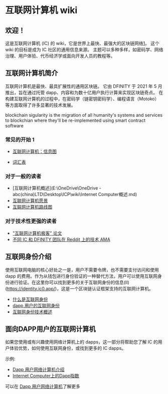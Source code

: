 # 互联网计算机 wiki

## 欢迎！

这是互联网计算机 (IC) 的 wiki，它是世界上最快、最强大的区块链网络[1]。 这个wiki 的目标是成为 IC 社区的通用信息来源。 主题可以多种多样，如密码学、网络治理、用户体验、代币经济学或面向开发人员的教程等。

## 互联网计算机简介

互联网计算机是最快、最具扩展性的通用区块链。 它由 DFINITY 于 2021 年 5 月推出，旨在通过托管 dapp、内容和为数十亿用户执行计算来实现区块链奇点。 在构建互联网计算机的过程中，在密码学（链密钥密码学）、编程语言（Motoko）等方面取得了许多显著的技术发展。

blockchain sigularity is the migration of all humanity's systems and services to blockchian where  they'll be re-implemented using smart contract software

### 常见的开始 1

- [互联网计算机：信息图](https://dfinity.org/icig.pdf)

- [词汇表](https://github.com/icpleague/icp-wiki/blob/master/docs/wiki/%E8%AF%8D%E6%B1%87%E8%A1%A8.md)

### 对于一般的读者

- [互联网计算机概述](E:\OneDrive\OneDrive - abc(china)LTD\Desktop\ICP\wiki\Internet Computer概述.md)
- [互联网计算机愿景](https://wiki.internetcomputer.org/wiki/Internet_Computer_vision)
- [互联网计算机路线图](https://dfinity.org/roadmap/)

### 对于技术性更强的读者

- ["互联网计算机极客" 论文](https://eprint.iacr.org/2022/087)
- [不同 IC 和 DFINITY 团队在 Reddit 上的技术 AMA](https://www.reddit.com/r/dfinity/comments/ozboyi/megathread_technical_amas/)

## 互联网身份介绍

使用互联网电脑的核心好处之一是，用户不需要令牌，也不需要支付访问和使用 dapp 的费用。作为从钱包进行身份验证的一种替代方法，用户可以使用互联网身份进行验证。在这里你可以找到更多的关于互联网身份的信息(II)(https://identity.ic0.app/)，这是一个区块链认证框架支持的互联网计算机。

- [什么是互联网身份](https://wiki.internetcomputer.org/wiki/What_is_Internet_Identity)
- [dapp 用户的互联网身份](https://wiki.internetcomputer.org/wiki/Internet_Identity_for_dapp_users)
- [互联网身份技术概述](https://wiki.internetcomputer.org/wiki/Internet_Identity_technical_overview)

## 面向DAPP用户的互联网计算机

如果您使用或有兴趣使用网络计算机上的 dapps，这一部分将帮助您了解 IC 的用户体验优势，如何使用互联网身份，或找到更多的 IC dapps。

示例:

- [Dapp 用户网络计算机介绍](https://wiki.internetcomputer.org/wiki/Introduction_to_the_Internet_Computer_for_dapp_users)
- [Internet Computer上的Dapp指数](Index_of_dapps_on_the_Internet_Computer)

可以在 [Dapp 用户网络计算机](https://wiki.internetcomputer.org/wiki/Internet_Computer_for_dapp_users)了解更多



[1]: 1https://medium.com/dfinity/the-internet-computers-transaction-speed-and-finality-outpace-other-l1-blockchains-8e7d25e4b2ef	"jhhj"

